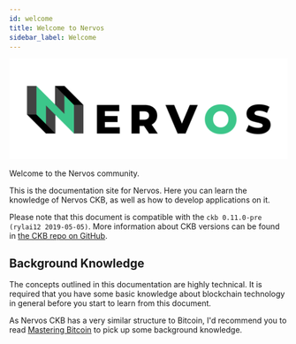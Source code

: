 ```yaml
---
id: welcome
title: Welcome to Nervos
sidebar_label: Welcome
---
```


![nervos-log](assets/nervos-logo-title.svg)

Welcome to the Nervos community.

This is the documentation site for Nervos. Here you can learn the knowledge of Nervos CKB, as well as how to develop applications on it.

Please note that this document is compatible with the `ckb 0.11.0-pre (rylai12 2019-05-05)`. More information about CKB versions can be found in [the CKB repo on GitHub](https://github.com/nervosnetwork/ckb).

## Background Knowledge
The concepts outlined in this documentation are highly technical. It is required that you have some basic knowledge about blockchain technology in general before you start to learn from this document.

As Nervos CKB has a very similar structure to Bitcoin, I'd recommend you to read [Mastering Bitcoin](https://github.com/bitcoinbook/bitcoinbook) to pick up some background knowledge.
